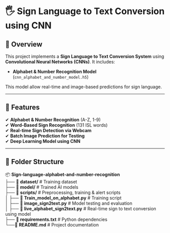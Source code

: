 # 🖐 Sign Language to Text Conversion using CNN

## 📌 Overview

This project implements a **Sign Language to Text Conversion System** using **Convolutional Neural Networks (CNNs)**. It includes:

- **Alphabet & Number Recognition Model** (`cnn_alphabet_and_number_model.h5`)   

This model allow real-time and image-based predictions for sign language.

---

## 📌 Features

✔ **Alphabet & Number Recognition** (A-Z, 1-9)  
✔ **Word-Based Sign Recognition** (131 ISL words)  
✔ **Real-time Sign Detection via Webcam**  
✔ **Batch Image Prediction for Testing**  
✔ **Deep Learning Model using CNN**

---

## 📂 Folder Structure  

📦 **Sign-language-alphabet-and-number-recognition**  
├── 📂 **dataset/**              # Training dataset  
├── 📂 **model/**                 # Trained AI models  
├── 📂 **scripts/**                # Preprocessing, training & alert scripts  
│   ├── 📜 **Train_model_on_alphabet.py**        # Training script  
│   ├── 📜 **image_sign2text.py**         # Model testing and evaluation  
│   ├── 📜 **live_alphabet_sign2text.py**  # Real-time sign to text conversion using model  
├── 📜 **requirements.txt**        # Python dependencies  
└──📜 **README.md**               # Project documentation  
  

